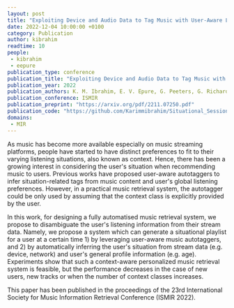 ```yaml
---
layout: post
title: "Exploiting Device and Audio Data to Tag Music with User-Aware Listening Contexts"
date: 2022-12-04 10:00:00 +0100
category: Publication
author: kibrahim
readtime: 10
people:
 - kibrahim
 - eepure
publication_type: conference
publication_title: "Exploiting Device and Audio Data to Tag Music with User-Aware Listening Contexts"
publication_year: 2022
publication_authors: K. M. Ibrahim, E. V. Epure, G. Peeters, G. Richard 
publication_conference: ISMIR
publication_preprint: "https://arxiv.org/pdf/2211.07250.pdf"
publication_code: "https://github.com/Karimmibrahim/Situational_Session_Generator"
domains: 
 - MIR
---
```


As music has become more available especially on music streaming platforms, people have started to have distinct preferences to fit to their varying listening situations, also known as context. Hence, there has been a growing interest in considering the user's situation when recommending music to users. Previous works have proposed user-aware autotaggers to infer situation-related tags from music content and user's global listening preferences. However, in a practical music retrieval system, the autotagger could be only used by assuming that the context class is explicitly provided by the user. 

In this work, for designing a fully automatised music retrieval system, we propose to disambiguate the user's listening information from their stream data. Namely, we propose a system which can generate a situational playlist for a user at a certain time 1) by leveraging user-aware music autotaggers, and 2) by automatically inferring the user's situation from stream data (e.g. device, network) and user's general profile information (e.g. age). Experiments show that such a context-aware personalized music retrieval system is feasible, but the performance decreases in the case of new users, new tracks or when the number of context classes increases.

This paper has been published in the proceedings of the 23rd International Society for Music Information Retrieval Conference (ISMIR 2022).